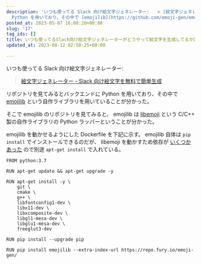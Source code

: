 ```yaml
---
description: 'いつも使ってる Slack 向け絵文字ジェネレーター:   > [絵文字ジェネレーター - Slack 向け絵文字を無料で簡単生成](https://emoji-gen.ninja/)  リポジトリを見てみるとバックエンドに
  Python を用いており、その中で [emojilib](https://github.com/emoji-gen/emojilib) という自作ライブラリを用いていること...'
posted_at: 2023-05-07 16:08:20+00:00
slug: '17'
tag_ids: []
title: いつも使ってるSlack向け絵文字ジェネレーターがどうやって絵文字を生成してるか調べてみたメモ
updated_at: 2023-08-12 02:50:25+00:00

---
```

いつも使ってる Slack 向け絵文字ジェネレーター: 

> [絵文字ジェネレーター - Slack 向け絵文字を無料で簡単生成](https://emoji-gen.ninja/)

リポジトリを見てみるとバックエンドに Python を用いており、その中で [emojilib](https://github.com/emoji-gen/emojilib) という自作ライブラリを用いていることが分かった。

そこで emojilib のリポジトリを見てみると、 emojilib は [libemoji](https://github.com/emoji-gen/libemoji) という C/C++ 製の自作ライブラリの Python ラッパーということが分かった。

emojilib を動かせるようにした Dockerfile を下記に示す。 emojilib 自体は `pip install` でインストールできるのだが、 libemoji を動かすため依存が [いくつかあった](https://github.com/emoji-gen/libemoji#debian-10-buster) ので別途 `apt-get install` で入れている。

```
FROM python:3.7

RUN apt-get update && apt-get upgrade -y

RUN apt-get install -y \
    git \
    cmake \
    g++ \
    libfontconfig1-dev \
    libx11-dev \
    libxcomposite-dev \
    libgl1-mesa-dev \
    libglu1-mesa-dev \
    freeglut3-dev

RUN pip install --upgrade pip

RUN pip install emojilib --extra-index-url https://repo.fury.io/emoji-gen/ 
```

